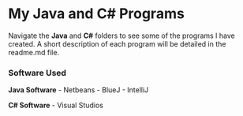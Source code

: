 # My Java and C# Programs

  Navigate the **Java** and **C#** folders to see some of the programs I have created. A short description of each program will be detailed in the readme.md file.
  
  ### Software Used
  **Java Software**
    - Netbeans
    - BlueJ 
    - IntelliJ
    
  **C# Software**
    - Visual Studios
